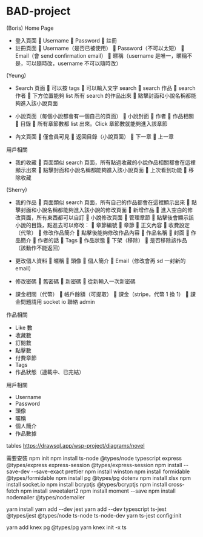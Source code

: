 # BAD-project

(Boris)
Home Page

-   登入頁面
     Username
     Password
     註冊
-   註冊頁面
     Username（是否已被使用）
     Password（不可以太短）
     Email（會 send confirmation email）
     暱稱（username 是唯一，暱稱不是，可以隨時改，username 不可以隨時改）

(Yeung)

-   Search 頁面
     可以按 tags
     可以輸入文字 search
     search 作品
     search 作者
     下方位置能夠 list 所有 search 的作品出來
     點擊封面和小說名稱都能夠進入該小說頁面

-   小說頁面（每個小說都會有一個自己的頁面）
     小說封面
     作者
     作品相關
     目錄
     所有章節數都 list 出來。Click 章節數就能夠進入該章節
-   內文頁面
     僅會員可見
     返回目錄（小說頁面）
     下一章
     上一章

用戶相關

-   我的收藏
     頁面類似 search 頁面，所有點過收藏的小說作品相關都會在這裡顯示出來
     點擊封面和小說名稱都能夠進入該小說頁面
     上次看到功能
     移除收藏

(Sherry)

-   我的作品
     頁面類似 search 頁面，所有自己的作品都會在這裡顯示出來
     點擊封面和小說名稱都能夠進入該小說的修改頁面
     新增作品
     進入空白的修改頁面，所有東西都可以自訂
     小說修改頁面
     管理章節
     點擊後會顯示該小說的目錄，點進去可以修改：
     章節編號
     章節
     正文內容
     收費設定（代幣）
     修改作品簡介
     點擊後能夠修改作品內容
     作品名稱
     封面
     作品簡介
     作者的話
     Tags
     作品狀態
     下架（移除）
     是否移除該作品（該動作不能返回）

-   更改個人資料
     暱稱
     頭像
     個人簡介
     Email（修改會再 sd 一封新的 email）

-   修改密碼
     舊密碼
     新密碼
     從新輸入一次新密碼
-   課金相關（代幣）
     帳戶餘額（可提取）
     課金（stripe，代幣 1 換 1）
     課金問題請用 socket io 聯絡 admin

作品相關

-   Like 數
-   收藏數
-   訂閱數
-   點擊數
-   付費章節
-   Tags
-   作品狀態（連載中、已完結）

用戶相關

-   Username
-   Password
-   頭像
-   暱稱
-   個人簡介
-   作品數據

tables
https://drawsql.app/wsp-project/diagrams/novel

需要安裝
npm init
npm install ts-node @types/node typescript express @types/express express-session @types/express-session
npm install --save-dev --save-exact prettier
npm install winston
npm install formidable @types/formidable
npm install pg @types/pg dotenv
npm install xlsx
npm install socket.io
npm install bcryptjs @types/bcryptjs
npm install cross-fetch
npm install sweetalert2
npm install moment --save
npm install nodemailer @types/nodemailer

yarn install
yarn add --dev jest
yarn add --dev typescript ts-jest @types/jest @types/node ts-node ts-node-dev
yarn ts-jest config:init

yarn add knex  pg @types/pg
yarn knex init -x ts